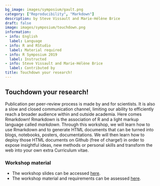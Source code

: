 ```yaml
---
bg_image: images/symposium/gault.png
category: ["Reproducibility", "Markdown"]
description: by Steve Vissault and Marie-Hélène Brice
draft: false
image: images/symposium/touchdown.png
information:
- info: English
  label: Language
- info: R and RStudio
  label: Material required
- info: R Symposium 2019
  label: Instructed
- info: Steve Vissault and Marie-Hélène Brice
  label: Contributed by
title: Touchdown your research!
---
```


## Touchdown your research!

Publication per peer-review process is made by and for scientists. It is also a slow and closed communication channel, limiting our ability to efficiently reach a broader audience within and outside academia. Here comes Rmarkdown! Rmarkdown is the association of R and a light markup language called *markdown*. Through this workshop, we will learn how to use Rmarkdown and to generate HTML documents that can be turned into blogs, notebooks, posters, documentations. We will then learn how to deploy those HTML documents on Github (free of charge!) in order to expose insightful ideas, new methods or personal skills and transform the web into your own extra Curriculum vitae.

### Workshop material

* The workshop slides can be accessed [here](https://insileco.github.io/ResearchDown/#1).
* The workshop material and requirements can be assessed [here](https://github.com/inSileco/ResearchDown).